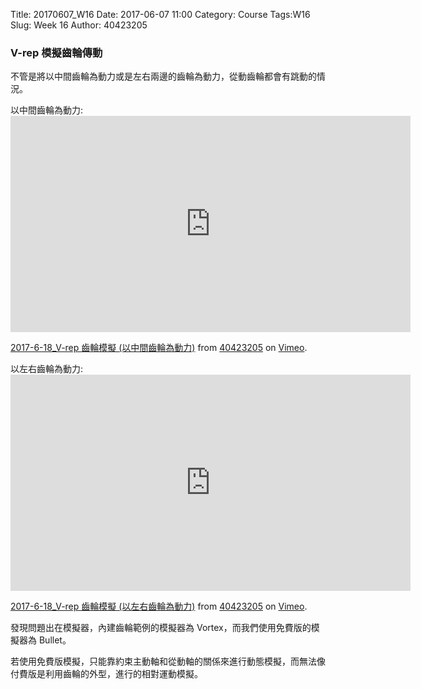 Title: 20170607_W16
Date: 2017-06-07 11:00
Category: Course
Tags:W16
Slug: Week 16
Author: 40423205

<h3>V-rep 模擬齒輪傳動</h3>
<!-- PELICAN_END_SUMMARY -->

<p>不管是將以中間齒輪為動力或是左右兩邊的齒輪為動力，從動齒輪都會有跳動的情況。</p>

<p>以中間齒輪為動力:<iframe src="https://player.vimeo.com/video/222353675" width="640" height="346" frameborder="0" webkitallowfullscreen mozallowfullscreen allowfullscreen></iframe>
<p><a href="https://vimeo.com/222353675">2017-6-18_V-rep 齒輪模擬 (以中間齒輪為動力)</a> from <a href="https://vimeo.com/user63868127">40423205</a> on <a href="https://vimeo.com">Vimeo</a>.</p></p>
<p>以左右齒輪為動力: <iframe src="https://player.vimeo.com/video/222354505" width="640" height="346" frameborder="0" webkitallowfullscreen mozallowfullscreen allowfullscreen></iframe>
<p><a href="https://vimeo.com/222354505">2017-6-18_V-rep 齒輪模擬 (以左右齒輪為動力)</a> from <a href="https://vimeo.com/user63868127">40423205</a> on <a href="https://vimeo.com">Vimeo</a>.</p></p>

<p>發現問題出在模擬器，內建齒輪範例的模擬器為 Vortex，而我們使用免費版的模擬器為 Bullet。</p>
<p>若使用免費版模擬，只能靠約束主動軸和從動軸的關係來進行動態模擬，而無法像付費版是利用齒輪的外型，進行的相對運動模擬。</p>
